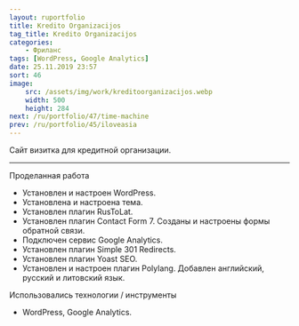 ```yaml
---
layout: ruportfolio
title: Kredito Organizacijos
tag_title: Kredito Organizacijos
categories:
    - Фриланс
tags: [WordPress, Google Analytics]
date: 25.11.2019 23:57
sort: 46
image: 
    src: /assets/img/work/kreditoorganizacijos.webp 
    width: 500
    height: 284
next: /ru/portfolio/47/time-machine
prev: /ru/portfolio/45/iloveasia
---
```


Сайт визитка для кредитной организации.

---

Проделанная работа

* Установлен и настроен WordPress.
* Установлена и настроена тема.
* Установлен плагин RusToLat.
* Установлен плагин Contact Form 7. Созданы и настроены формы обратной связи.
* Подключен сервис Google Analytics.
* Установлен плагин Simple 301 Redirects.
* Установлен плагин Yoast SEO.
* Установлен и настроен плагин Polylang. Добавлен английский, русский и литовский язык.

Использовались технологии / инструменты

* WordPress, Google Analytics.
